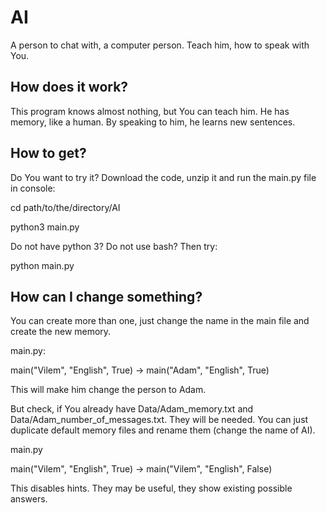# AI

A person to chat with, a computer person. Teach him, how to speak with You.

## How does it work?

This program knows almost nothing, but You can teach him.
He has memory, like a human. By speaking to him, he learns new sentences.

## How to get?

Do You want to try it?
Download the code, unzip it and run the main.py file in console:

cd path/to/the/directory/AI

python3 main.py

Do not have python 3? Do not use bash?
Then try:

python main.py

## How can I change something?

You can create more than one, just change the name in the main file and create the new memory.

main.py:

main("Vilem", "English", True)
->
main("Adam", "English", True)

This will make him change the person to Adam.

But check, if You already have Data/Adam_memory.txt and Data/Adam_number_of_messages.txt.
They will be needed.
You can just duplicate default memory files and rename them (change the name of AI).

main.py

main("Vilem", "English", True)
->
main("Vilem", "English", False)

This disables hints.
They may be useful, they show existing possible answers.
